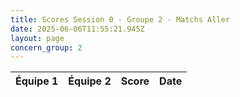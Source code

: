 ```yaml
---
title: Scores Session 0 - Groupe 2 - Matchs Aller
date: 2025-06-06T11:55:21.945Z
layout: page
concern_group: 2
---
```




| Équipe 1 | Équipe 2 | Score | Date |
|----------|----------|-------|------|

